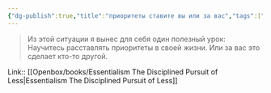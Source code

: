 ```yaml
---
{"dg-publish":true,"title":"приоритеты ставите вы или за вас","tags":["quotes"],"date":"2023-11-24T21:34:33+03:00","modified_at":"2023-12-13T10:28:32+03:00","alias":"приоритеты ставите вы или за вас","dg-path":"/quotes/202311242134.md","permalink":"/quotes/202311242134/","dgPassFrontmatter":true}
---
```



> Из этой ситуации я вынес для себя один полезный урок:
Научитесь расставлять приоритеты в своей жизни. Или за вас это сделает кто-то другой.

Link:: [[Openbox/books/Essentialism The Disciplined Pursuit of Less\|Essentialism The Disciplined Pursuit of Less]]
